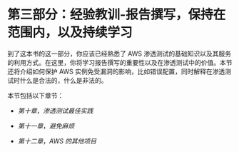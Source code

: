 # 第三部分：经验教训-报告撰写，保持在范围内，以及持续学习

到了这本书的这一部分，你应该已经熟悉了 AWS 渗透测试的基础知识以及其服务的利用方式。在这里，你将学习报告撰写的重要性以及在渗透测试中的价值。本节还将介绍如何保护 AWS 实例免受漏洞的影响，比如错误配置，同时解释在渗透测试时什么是合法的，什么是非法的。

本节包括以下章节：

+   *第十章*，*渗透测试最佳实践*

+   *第十一章*，*避免麻烦*

+   *第十二章*，*AWS 的其他项目*
